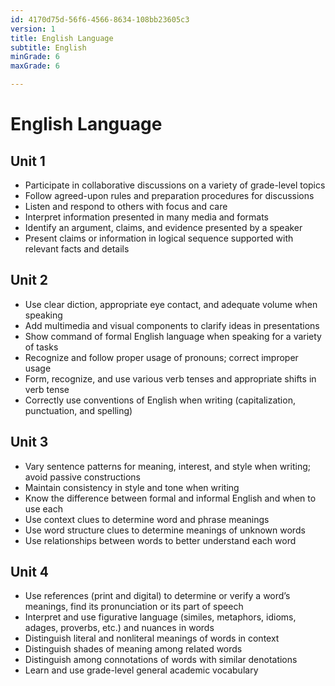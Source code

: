 ```yaml
---
id: 4170d75d-56f6-4566-8634-108bb23605c3
version: 1
title: English Language
subtitle: English
minGrade: 6
maxGrade: 6

---
```

# English Language


## Unit 1
* Participate in collaborative discussions on a variety of grade-level topics
* Follow agreed-upon rules and preparation procedures for discussions
* Listen and respond to others with focus and care
* Interpret information presented in many media and formats
* Identify an argument, claims, and evidence presented by a speaker
* Present claims or information in logical sequence supported with relevant facts and details

## Unit 2
* Use clear diction, appropriate eye contact, and adequate volume when speaking
* Add multimedia and visual components to clarify ideas in presentations
* Show command of formal English language when speaking for a variety of tasks
* Recognize and follow proper usage of pronouns; correct improper usage
* Form, recognize, and use various verb tenses and appropriate shifts in verb tense
* Correctly use conventions of English when writing (capitalization, punctuation, and spelling)

## Unit 3
* Vary sentence patterns for meaning, interest, and style when writing; avoid passive constructions
* Maintain consistency in style and tone when writing
* Know the difference between formal and informal English and when to use each
* Use context clues to determine word and phrase meanings
* Use word structure clues to determine meanings of unknown words
* Use relationships between words to better understand each word

## Unit 4
* Use references (print and digital) to determine or verify a word’s meanings, find its pronunciation or its part of speech
* Interpret and use figurative language (similes, metaphors, idioms, adages, proverbs, etc.) and nuances in words
* Distinguish literal and nonliteral meanings of words in context
* Distinguish shades of meaning among related words
* Distinguish among connotations of words with similar denotations
* Learn and use grade-level general academic vocabulary